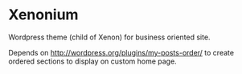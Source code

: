 Xenonium
========

Wordpress theme (child of Xenon) for business oriented site.

Depends on http://wordpress.org/plugins/my-posts-order/
to create ordered sections to display on custom home page.


